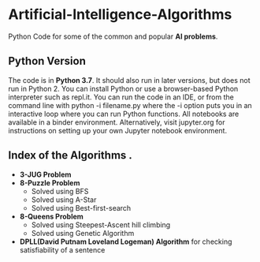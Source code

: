 # Artificial-Intelligence-Algorithms

  Python Code for some of the common and popular **AI problems**.

## Python Version

The code is in **Python 3.7**. It should also run in later versions, but does not run in Python 2. You can install Python or use a browser-based Python interpreter such as repl.it. You can run the code in an IDE, or from the command line with python -i filename.py where the -i option puts you in an interactive loop where you can run Python functions. All notebooks are available in a binder environment. Alternatively, visit jupyter.org for instructions on setting up your own Jupyter notebook environment.

## Index of the Algorithms .

* **3-JUG Problem**
* **8-Puzzle Problem**
  * Solved using BFS
  * Solved using A-Star
  * Solved using Best-first-search
* **8-Queens Problem**
  * Solved using Steepest-Ascent hill climbing
  * Solved using Genetic Algorithm
* **DPLL(David Putnam Loveland Logeman) Algorithm** for checking satisfiability of a sentence

 
 
